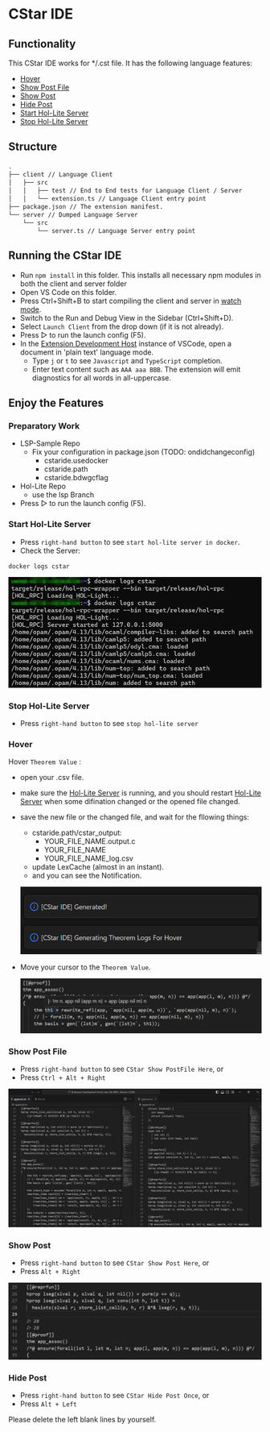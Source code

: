 # CStar IDE



## Functionality

This CStar IDE works for */.cst file. It has the following language features:
- [Hover](#hover)
- [Show Post File](#show-post-file)
- [Show Post](#show-post)
- [Hide Post](#hide-post)
- [Start Hol-Lite Server](#start-hol-lite-server)
- [Stop Hol-Lite Server](#stop-hol-lite-server)

## Structure

```
.
├── client // Language Client
│   ├── src
│   │   ├── test // End to End tests for Language Client / Server
│   │   └── extension.ts // Language Client entry point
├── package.json // The extension manifest.
└── server // Dumped Language Server
    └── src
        └── server.ts // Language Server entry point
```

## Running the CStar IDE

- Run `npm install` in this folder. This installs all necessary npm modules in both the client and server folder
- Open VS Code on this folder.
- Press Ctrl+Shift+B to start compiling the client and server in [watch mode](https://code.visualstudio.com/docs/editor/tasks#:~:text=The%20first%20entry%20executes,the%20HelloWorld.js%20file.).
- Switch to the Run and Debug View in the Sidebar (Ctrl+Shift+D).
- Select `Launch Client` from the drop down (if it is not already).
- Press ▷ to run the launch config (F5).
- In the [Extension Development Host](https://code.visualstudio.com/api/get-started/your-first-extension#:~:text=Then%2C%20inside%20the%20editor%2C%20press%20F5.%20This%20will%20compile%20and%20run%20the%20extension%20in%20a%20new%20Extension%20Development%20Host%20window.) instance of VSCode, open a document in 'plain text' language mode.
  - Type `j` or `t` to see `Javascript` and `TypeScript` completion.
  - Enter text content such as `AAA aaa BBB`. The extension will emit diagnostics for all words in all-uppercase.

## Enjoy the Features

### Preparatory Work
- LSP-Sample Repo
  - Fix your configuration in package.json (TODO: ondidchangeconfig)
    - cstaride.usedocker
    - cstaride.path
    - cstaride.bdwgcflag
- Hol-Lite Repo
  - use the lsp Branch
- Press ▷ to run the launch config (F5).
### Start Hol-Lite Server
- Press `right-hand button` to see `start hol-lite server in docker`.
- Check the Server:
```sh
docker logs cstar
```

![logs](./assets/logs.png "logs")

### Stop Hol-Lite Server
- Press `right-hand button` to see `stop hol-lite server`

### Hover
Hover `Theorem Value` :
- open your .csv file.
- make sure the [Hol-Lite Server](#start-hol-lite-server) is running, and you should restart [Hol-Lite Server](#start-hol-lite-server) when some difination changed or the opened file changed.
- save the new file or the changed file, and wait for the fllowing things:
  - cstaride.path/cstar_output:
    - YOUR_FILE_NAME.output.c
    - YOUR_FILE_NAME
    - YOUR_FILE_NAME_log.csv
  - update LexCache (almost in an instant).
  - and you can see the Notification.

  ![notif](./assets/Notification.png "notif")

- Move your cursor to the `Theorem Value`.

  ![hover](./assets/hover.png "hover")

### Show Post File
- Press `right-hand button` to see `CStar Show PostFile Here`, or
- Press `Ctrl + Alt + Right`

![showtext](./assets/showtext.png "showtext")

### Show Post
- Press `right-hand button` to see `CStar Show Post Here`, or
- Press `Alt + Right`

![ghostlines](./assets/ghostlines.png "ghostlines")

### Hide Post
- Press `right-hand button` to see `CStar Hide Post Once`, or
- Press `Alt + Left`

Please delete the left blank lines by yourself.


